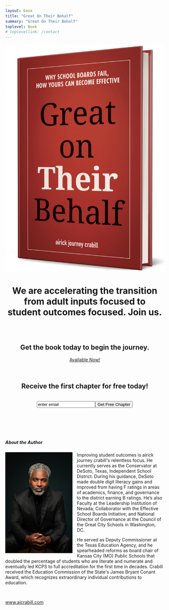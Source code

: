 ```yaml
---
layout: base
title: "Great On Their Behalf"
summary: "Great On Their Behalf"
toplevel: Book
# toplevellink: /contact
---
```


<div class="container" data-aos="zoom-out" data-aos-delay="100">
<div class="row"><center>
<div class="align-items-center">
<div>
<img class="hero-book-img" src="/assets/img/book-cover.png">
</div>
<div>
<h1>We are accelerating the transition<br/>
from adult inputs focused to<br/>student outcomes focused. Join us.</h1>
<br/><br/>
<h2>Get the book today to begin the journey.</h2> 
<a href="https://www.amazon.com/Great-Their-Behalf-School-Effective/dp/1544534876/?&_encoding=UTF8&tag=esb0b3-20&linkCode=ur2&linkId=fac456155eede9a203956cc5dd672283&camp=1789&creative=9325" class="btn-get-started scrollto">Available Now!</a><br/>
<br/><br/>
<h2>Receive the first chapter for free today!</h2><br/>
<form action="https://formspree.io/f/xayzdydv" method="POST"><input type="hidden" value="gotb subscribe form" name="form">
<input type="email" value="enter email" name="email"><button type="submit">Get Free Chapter</button>
</form>

</div>
</div>
</center></div>
</div>

<br/><br/><br/><br/>
<div class="container">
<h5>About the Author</h5>
<a href="../" style="clear: left; display: inline !important; float: left; margin-bottom: 1em; margin-right: 1em; text-align: center;"><img border="0" data-original-height="1500" data-original-width="1000" height="320" src="/assets/img/ajc-headshot-small.jpeg" width="213" /></a>
Improving student outcomes is airick journey crabill's relentless focus. He currently serves as the Conservator at DeSoto, Texas, Independent School District. During his guidance, DeSoto made double digit literacy gains and improved from having F ratings in areas of academics, finance, and governance to the district earning B ratings. He&#8217;s also Faculty at the Leadership Institution of Nevada; Collaborator with the Effective School Boards Initiative; and National Director of Governance at the Council of the Great City Schools in Washington, DC.

He served as Deputy Commissioner at the Texas Education Agency, and he spearheaded reforms as board chair of Kansas City (MO) Public Schools that doubled the percentage of students who are literate and numerate and eventually led KCPS to full accreditation for the first time in decades. Crabill received the Education Commission of the State's James Bryant Conant Award, which recognizes extraordinary individual contributions to education.</span></p><br /><p></p><p><a href="http://www.ajcrabill.com">www.ajcrabill.com</a></p>

</div>